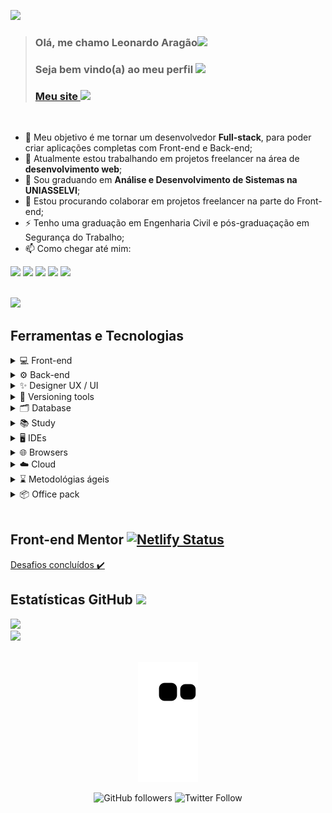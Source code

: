 ![](https://komarev.com/ghpvc/?username=lewoaragao&color=blueviolet&style=flat-square)

> ### Olá, me chamo Leonardo Aragão<img src="https://c.tenor.com/WXJXOkgr5FoAAAAi/smiley-emoji.gif" width=40> <br>
> ### Seja bem vindo(a) ao meu perfil <img src="https://c.tenor.com/Wx9IEmZZXSoAAAAi/hi.gif" width=40>
> ### <a href="https://www.lewoaragao.com.br">Meu site <img src="https://c.tenor.com/1yDkJOVClPwAAAAi/backhand-index-pointing-left-joypixels.gif" width=40></a>


<br>

- 🎯 Meu objetivo é me tornar um desenvolvedor **Full-stack**, para poder criar aplicações completas com Front-end e Back-end;
- 🔭 Atualmente estou trabalhando em projetos freelancer na área de **desenvolvimento web**;
- 🌱 Sou graduando em **Análise e Desenvolvimento de Sistemas na UNIASSELVI**;
- 👯 Estou procurando colaborar em projetos freelancer na parte do Front-end;
- ⚡ Tenho uma graduação em Engenharia Civil e pós-graduaçação em Segurança do Trabalho;
- 📫 Como chegar até mim: 

<div>
<a href="https://github.com/lewoaragao" target="_blank"><img src="https://img.shields.io/badge/Github-000?style=for-the-badge&logo=github&logoColor=white"></a>
<a href="https://instagram.com/lewoaragao"><img src="https://img.shields.io/badge/-Instagram-%23E4405F?style=for-the-badge&logo=instagram&logoColor=white"></a>
<a href="https://www.linkedin.com/in/lewoaragao"><img src="https://img.shields.io/badge/-LinkedIn-%230077B5?style=for-the-badge&logo=linkedin&logoColor=white"></a>
<a href="https://wa.me/5585997972854"><img src="https://img.shields.io/badge/-WhatsApp-25D366?style=for-the-badge&logo=whatsapp&logoColor=white"></a>  
<a href="https://www.twitter.com/lewoaragao1"><img src="https://img.shields.io/badge/Twitter-1ca0f1?style=for-the-badge&logo=twitter&logoColor=white"></a> 
</div> 
<br>

<div>

![](https://blog.vindi.com.br/wp-content/uploads/2018/02/qual-futuro-do-pagamento.gif)

</div>


## Ferramentas e Tecnologias
<div>
  
<details>
<summary>💻 Front-end</summary>
<br>
<img src="https://img.shields.io/badge/HTML%205-E34F26?style=for-the-badge&logo=html5&logoColor=white">
<img src="https://img.shields.io/badge/CSS%203-1572B6?style=for-the-badge&logo=css3&logoColor=white">
<img src="https://img.shields.io/badge/JavaScript-F7DF1E?style=for-the-badge&logo=javascript&logoColor=black">
<img src="https://img.shields.io/badge/Bootstrap-7952B3?style=for-the-badge&logo=bootstrap&logoColor=white">
<img src="https://img.shields.io/badge/jQuery-0769AD?style=for-the-badge&logo=jquery&logoColor=white">
<img src="https://img.shields.io/badge/Java-ED8B00?style=for-the-badge&logo=java&logoColor=white">
</details>
  
<details>
<summary>⚙️ Back-end</summary>
<br>
<img src="https://img.shields.io/badge/React-20232A?style=for-the-badge&logo=react&logoColor=61DAFB">
<img src="https://img.shields.io/badge/Node.js-339933?style=for-the-badge&logo=node.js&logoColor=white">
<img src="https://img.shields.io/badge/npm-CB3837?style=for-the-badge&logo=npm&logoColor=white">
<img src="https://img.shields.io/badge/Firebase-ffca28?style=for-the-badge&logo=firebase&logoColor=black">
<img src="https://img.shields.io/badge/Xampp-F37623?style=for-the-badge&logo=xampp&logoColor=white">
<img src="https://img.shields.io/badge/Java-ED8B00?style=for-the-badge&logo=java&logoColor=white">
</details>
  
<details>
<summary>✨ Designer UX / UI</summary>
<br>
<img src="https://img.shields.io/badge/Figma-F24E1E?style=for-the-badge&logo=figma&logoColor=white">
<img src="https://img.shields.io/badge/Adobe%20Photoshop-31A8FF?style=for-the-badge&logo=Adobe%20Photoshop&logoColor=black">
<img src="https://img.shields.io/badge/Canva-%2300C4CC.svg?&style=for-the-badge&logo=Canva&logoColor=white">
<img src="https://img.shields.io/badge/MySQL-005C84?style=for-the-badge&logo=mysql&logoColor=white">
</details>
  
<details>
<summary>🔑 Versioning tools</summary>
<br> 
<img src="https://img.shields.io/badge/Git-F05032?style=for-the-badge&logo=git&logoColor=white">
<img src="https://img.shields.io/badge/GitHub-181717?style=for-the-badge&logo=github&logoColor=white">
</details>
  
<details>
<summary>🗂 Database</summary>
<br> 
<img src="https://img.shields.io/badge/MySQL-005C84?style=for-the-badge&logo=mysql&logoColor=white">
<img src="https://img.shields.io/badge/Microsoft_SQL_Server-CC2927?style=for-the-badge&logo=microsoft-sql-server&logoColor=white">
</details>

<details>
<summary>📚 Study</summary>
<br> 
<img src="https://img.shields.io/badge/Duolingo-58CC02?style=for-the-badge&logo=Duolingo&logoColor=white">
<img src="https://img.shields.io/badge/Udemy-EC5252?style=for-the-badge&logo=Udemy&logoColor=white">
<img src="https://img.shields.io/badge/YouTube-FF0000?style=for-the-badge&logo=youtube&logoColor=white">  
</details>
  
<details>
<summary>🖥️ IDEs</summary>
<br> 
<img src="https://img.shields.io/badge/Visual_Studio_Code-0078D4?style=for-the-badge&logo=visual%20studio%20code&logoColor=white">
<img src="https://img.shields.io/badge/Codepen-000000?style=for-the-badge&logo=codepen&logoColor=white">
<img src="https://img.shields.io/badge/apache%20netbeans-1B6AC6?style=for-the-badge&logo=apache%20netbeans%20IDE&logoColor=white">
<img src="https://img.shields.io/badge/Eclipse-2C2255?style=for-the-badge&logo=eclipse&logoColor=white">
</details> 
  
<details>
<summary>🌐 Browsers</summary>
<br> 
<img src="https://img.shields.io/badge/Google_chrome-4285F4?style=for-the-badge&logo=Google-chrome&logoColor=white">
<img src="https://img.shields.io/badge/Firefox_Browser-FF7139?style=for-the-badge&logo=Firefox-Browser&logoColor=white">
<img src="https://img.shields.io/badge/Microsoft_Edge-0078D7?style=for-the-badge&logo=Microsoft-edge&logoColor=white">
</details> 
  
 <details>
<summary>☁️ Cloud</summary>
<br> 
<img src="https://img.shields.io/badge/Netlify-00C7B7?style=for-the-badge&logo=netlify&logoColor=white">
<img src="https://img.shields.io/badge/Heroku-430098?style=for-the-badge&logo=heroku&logoColor=white">
</details> 
  
<details>
<summary>⌛ Metodológias ágeis</summary>
<br> 
<img src="https://cdn-icons-png.flaticon.com/512/5084/5084666.png" width="30" height="30"/> <img src="https://img.shields.io/badge/-Kanban-blue?style=for-the-badge">
<img src="https://cdn.iconscout.com/icon/free/png-64/scrum-2-458188.png" width="30" height="30"/> <img src="https://img.shields.io/badge/-Scrum-orange?style=for-the-badge">
</details> 
  
 <details>
<summary>📦 Office pack</summary>
<br> 
<img src="https://img.shields.io/badge/Microsoft_Excel-217346?style=for-the-badge&logo=microsoft-excel&logoColor=white">
<img src="https://img.shields.io/badge/Microsoft_Word-2B579A?style=for-the-badge&logo=microsoft-word&logoColor=white">
<img src="https://img.shields.io/badge/Microsoft_PowerPoint-B7472A?style=for-the-badge&logo=microsoft-powerpoint&logoColor=white">
</details>

<br>

## Front-end Mentor [![Netlify Status](https://api.netlify.com/api/v1/badges/0d520988-c3e0-4abc-8db9-3d57e7b6713d/deploy-status)](https://desafios-front-end-mentor.netlify.app/)
<div>
  <a href="https://desafios-front-end-mentor.netlify.app/">Desafios concluídos ✔️</a>
  </div>

## Estatísticas GitHub <img src="https://github.githubassets.com/images/mona-loading-dark.gif" width=40>

<div>
  
<a href="https://github.com/lewoaragao">
<img src="https://github-readme-stats.vercel.app/api/top-langs/?username=lewoaragao&layout=compact&langs_count=7&theme=omni" height="180em"/>
<br>
<img src="https://github-readme-stats.vercel.app/api?username=lewoaragao&show_icons=true&theme=omni&include_all_commits=true&count_private=true" height="180em"/>
</div>
</a>
  
<br>
  
<div align="center">
  
![snake gif](https://github.com/Lewoaragao/Lewoaragao/blob/output/github-contribution-grid-snake.svg)
  
</div>


<div align="center">

  ![GitHub followers](https://img.shields.io/github/followers/lewoaragao?style=social)
  ![Twitter Follow](https://img.shields.io/twitter/follow/lewoaragao1?style=social)
  
</div>
